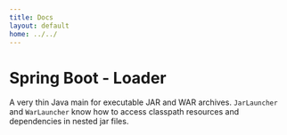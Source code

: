 ```yaml
---
title: Docs
layout: default
home: ../../
---
```



# Spring Boot - Loader
 
A very thin Java main for executable JAR and WAR
archives. `JarLauncher` and `WarLauncher` know how to access classpath
resources and dependencies in nested jar files.
